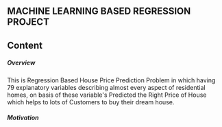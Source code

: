 ## MACHINE LEARNING BASED REGRESSION PROJECT

## Content
##### Overview
This is Regression Based House Price Prediction Problem in which having 79 explanatory variables describing almost every aspect of residential homes, on basis of these variable's Predicted the Right Price of House which helps to lots of Customers to buy their dream house.

##### Motivation
